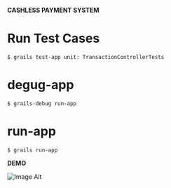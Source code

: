 <b>CASHLESS PAYMENT SYSTEM</b>

Run Test Cases
==============
`$ grails test-app unit: TransactionControllerTests`

degug-app
=========

```
$ grails-debug run-app
```

run-app
=======

```
$ grails run-app
```


<b>DEMO</b>

![Image Alt](https://github.com/iPrayag/gccount/raw/master/doc/main.png)





